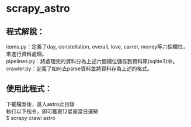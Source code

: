 # scrapy_astro
## 程式解說：
items.py：定義了day, constellation, overall, love, carrer, money等六個欄位，來進行資料處理。  
pipelines.py：將處理完的資料分為上述六個欄位儲存到資料庫(sqlite3)中。  
crawler.py：定義了如何去parse資料並將資料存為上述的格式。  

## 使用此程式：
下載檔案後，進入astro此目錄  
執行以下指令，即可獲取12星座當日運勢   
$ scrapy crawl astro  


